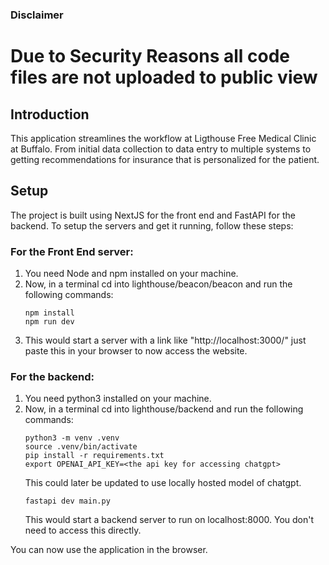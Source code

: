 
### Disclaimer
# Due to Security Reasons all code files are not uploaded to public view

##  Introduction
This application streamlines the workflow at Ligthouse Free Medical Clinic at Buffalo. From initial data collection to data entry to multiple systems to getting recommendations for insurance that is personalized for the patient.

## Setup
The project is built using NextJS for the front end and FastAPI for the backend. To setup the servers and get it running, follow these steps:
### For the Front End server:
 1. You need Node and npm installed on your machine.
 2. Now, in a terminal cd into lighthouse/beacon/beacon and run the following commands:
	 ```
	 npm install
	 npm run dev
	```
3. This would start a server with a link like "http://localhost:3000/" just paste this in your browser to now access the website.

### For the backend:
1. You need python3 installed on your machine.
2. Now, in a terminal cd into lighthouse/backend and run the following commands:
	```
	python3 -m venv .venv
	source .venv/bin/activate
	pip install -r requirements.txt
	export OPENAI_API_KEY=<the api key for accessing chatgpt>
	```
	This could later be updated to use locally hosted model of chatgpt.
	```
	fastapi dev main.py
	```
	This would start a backend server to run on localhost:8000. You don't need to access this directly.

You can now use the application in the browser.

	
	






